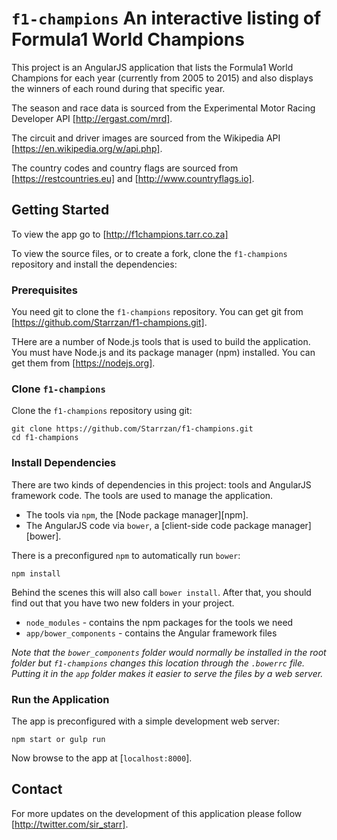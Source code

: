# `f1-champions` An interactive listing of Formula1 World Champions

This project is an AngularJS application that lists the Formula1 World Champions
for each year (currently from 2005 to 2015) and also displays the winners
of each round during that specific year.

The season and race data is sourced from the Experimental Motor Racing Developer API [http://ergast.com/mrd].

The circuit and driver images are sourced from the Wikipedia API [https://en.wikipedia.org/w/api.php].

The country codes and country flags are sourced from [https://restcountries.eu] and [http://www.countryflags.io].


## Getting Started

To view the app go to [http://f1champions.tarr.co.za]

To view the source files, or to create a fork, clone the `f1-champions` repository and install the dependencies:


### Prerequisites

You need git to clone the `f1-champions` repository. You can get git from [https://github.com/Starrzan/f1-champions.git].

THere are a number of Node.js tools that is used to build the application. You must have Node.js
and its package manager (npm) installed. You can get them from [https://nodejs.org].


### Clone `f1-champions`

Clone the `f1-champions` repository using git:

```
git clone https://github.com/Starrzan/f1-champions.git
cd f1-champions
```


### Install Dependencies

There are two kinds of dependencies in this project: tools and AngularJS framework code. The tools are used
to manage the application.

* The tools via `npm`, the [Node package manager][npm].
* The AngularJS code via `bower`, a [client-side code package manager][bower].

There is a preconfigured `npm` to automatically run `bower`:

```
npm install
```

Behind the scenes this will also call `bower install`. After that, you should find out that you have
two new folders in your project.

* `node_modules` - contains the npm packages for the tools we need
* `app/bower_components` - contains the Angular framework files

*Note that the `bower_components` folder would normally be installed in the root folder but
`f1-champions` changes this location through the `.bowerrc` file. Putting it in the `app` folder
makes it easier to serve the files by a web server.*


### Run the Application

The app is preconfigured with a simple development web server:

```
npm start or gulp run
```

Now browse to the app at [`localhost:8000`].


## Contact

For more updates on the development of this application please follow [http://twitter.com/sir_starr].